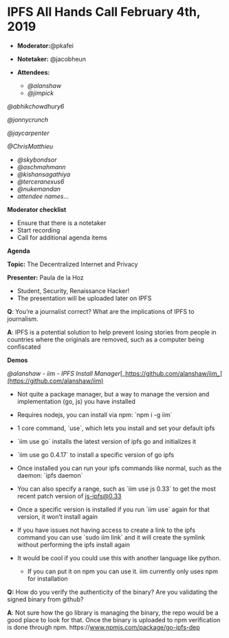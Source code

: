 # IPFS All Hands Call February 4th, 2019

-   **Moderator:**@pkafei
-   **Notetaker:** @jacobheun
-   **Attendees:**

    -   _@alanshaw_
    -   _@jimpick_

_@abhikchowdhury6_

_@jonnycrunch_

_@jaycarpenter_

_@ChrisMatthieu_

  


-   _@skybondsor_
-   _@aschmahmann_
-   _@kishansagathiya_
-   _@terceranexus6_
-   _@nukemandan_
-   _attendee names..._

  


**Moderator checklist**

-   Ensure that there is a notetaker
-   Start recording
-   Call for additional agenda items

  


**Agenda**

**Topic:** The Decentralized Internet and Privacy

**Presenter:** Paula de la Hoz

-   Student, Security, Renaissance Hacker!
-   The presentation will be uploaded later on IPFS

**Q**: You’re a journalist correct? What are the implications of IPFS to journalism.

**A**: IPFS is a potential solution to help prevent losing stories from people in countries where the originals are removed, such as a computer being confiscated

  


**Demos**

_@alanshaw - iim - IPFS Install Manager_[_https://github.com/alanshaw/iim_](https://github.com/alanshaw/iim)

-   Not quite a package manager, but a way to manage the version and implementation (go, js) you have installed
-   Requires nodejs, you can install via npm: \`npm i -g iim\`
-   1 core command, \`use\`, which lets you install and set your default ipfs
-   \`iim use go\` installs the latest version of ipfs go and initializes it
-   \`iim use go 0.4.17\` to install a specific version of go ipfs
-   Once installed you can run your ipfs commands like normal, such as the daemon: \`ipfs daemon\`
-   You can also specify a range, such as \`iim use js 0.33\` to get the most recent patch version of js-ipfs@0.33
-   Once a specific version is installed if you run \`iim use\` again for that version, it won’t install again
-   If you have issues not having access to create a link to the ipfs command you can use \`sudo iim link\` and it will create the symlink without performing the ipfs install again
-   It would be cool if you could use this with another language like python.

    -   If you can put it on npm you can use it. iim currently only uses npm for installation

  


**Q:** How do you verify the authenticity of the binary? Are you validating the signed binary from github?

**A**: Not sure how the go library is managing the binary, the repo would be a good place to look for that. Once the binary is uploaded to npm verification is done through npm. https&#x3A;//www.npmjs.com/package/go-ipfs-dep
